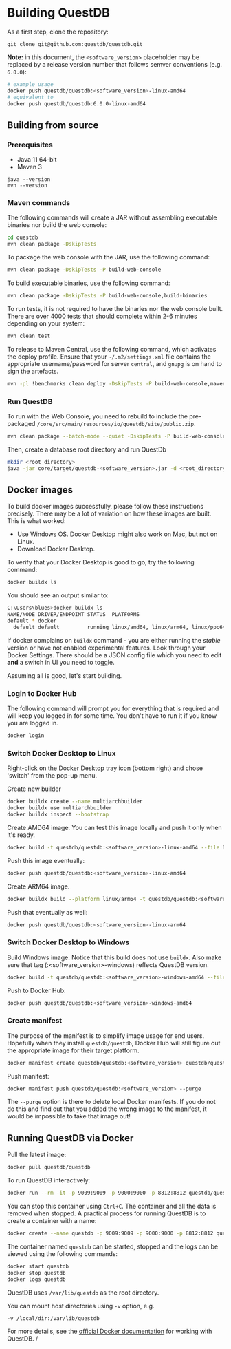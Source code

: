 # Building QuestDB

As a first step, clone the repository:

```script
git clone git@github.com:questdb/questdb.git
```

**Note:** in this document, the `<software_version>` placeholder may be replaced
by a release version number that follows semver conventions (e.g. `6.0.0`):

```bash
# example usage
docker push questdb/questdb:<software_version>-linux-amd64
# equivalent to
docker push questdb/questdb:6.0.0-linux-amd64
```

## Building from source

### Prerequisites

- Java 11 64-bit
- Maven 3

```script
java --version
mvn --version
```

### Maven commands

The following commands will create a JAR without assembling executable binaries
nor build the web console:

```bash
cd questdb
mvn clean package -DskipTests
```

To package the web console with the JAR, use the following command:

```bash
mvn clean package -DskipTests -P build-web-console
```

To build executable binaries, use the following command:

```bash
mvn clean package -DskipTests -P build-web-console,build-binaries
```

To run tests, it is not required to have the binaries nor the web console built.
There are over 4000 tests that should complete within 2-6 minutes depending on
your system:

```bash
mvn clean test
```

To release to Maven Central, use the following command, which activates the
deploy profile. Ensure that your `~/.m2/settings.xml` file contains the
appropriate username/password for server `central`, and `gnupg` is on hand to
sign the artefacts.

```bash
mvn -pl !benchmarks clean deploy -DskipTests -P build-web-console,maven-central-release
```

### Run QuestDB

To run with the Web Console, you need to rebuild to include the pre-packaged
`/core/src/main/resources/io/questdb/site/public.zip`.

```bash
mvn clean package --batch-mode --quiet -DskipTests -P build-web-console,build-binaries
```

Then, create a database root directory and run QuestDb

```bash
mkdir <root_directory>
java -jar core/target/questdb-<software_version>.jar -d <root_directory>
```

## Docker images

To build docker images successfully, please follow these instructions precisely.
There may be a lot of variation on how these images are built. This is what
worked:

- Use Windows OS. Docker Desktop might also work on Mac, but not on Linux.
- Download Docker Desktop.

To verify that your Docker Desktop is good to go, try the following command:

```bash
docker buildx ls
```

You should see an output similar to:

```bash
C:\Users\blues>docker buildx ls
NAME/NODE DRIVER/ENDPOINT STATUS  PLATFORMS
default * docker
  default default         running linux/amd64, linux/arm64, linux/ppc64le, linux/s390x, linux/386, linux/arm/v7, linux/arm/v6
```

If docker complains on `buildx` command - you are either running the _stable_
version or have not enabled experimental features. Look through your Docker
Settings. There should be a JSON config file which you need to edit **and** a
switch in UI you need to toggle.

Assuming all is good, let's start building.

### Login to Docker Hub

The following command will prompt you for everything that is required and will
keep you logged in for some time. You don't have to run it if you know you are
logged in.

```bash
docker login
```

### Switch Docker Desktop to Linux

Right-click on the Docker Desktop tray icon (bottom right) and chose 'switch'
from the pop-up menu.

Create new builder

```bash
docker buildx create --name multiarchbuilder
docker buildx use multiarchbuilder
docker buildx inspect --bootstrap
```

Create AMD64 image. You can test this image locally and push it only when it's
ready.

```bash
docker build -t questdb/questdb:<software_version>-linux-amd64 --file Dockerfile-linux .
```

Push this image eventually:

```bash
docker push questdb/questdb:<software_version>-linux-amd64
```

Create ARM64 image.

```bash
docker buildx build --platform linux/arm64 -t questdb/questdb:<software_version>-linux-arm64 --file Dockerfile-linux-arm64 . --load
```

Push that eventually as well:

```bash
docker push questdb/questdb:<software_version>-linux-arm64
```

### Switch Docker Desktop to Windows

Build Windows image. Notice that this build does not use `buildx`. Also make
sure that tag (:<software_version>-windows) reflects QuestDB version.

```bash
docker build -t questdb/questdb:<software_version>-windows-amd64 --file Dockerfile-windows .
```

Push to Docker Hub:

```bash
docker push questdb/questdb:<software_version>-windows-amd64
```

### Create manifest

The purpose of the manifest is to simplify image usage for end users. Hopefully
when they install `questdb/questdb`, Docker Hub will still figure out the
appropriate image for their target platform.

```bash
docker manifest create questdb/questdb:<software_version> questdb/questdb:<software_version>-linux-arm64 questdb/questdb:<software_version>-linux-amd64 questdb/questdb:<software_version>-windows-amd64
```

Push manifest:

```bash
docker manifest push questdb/questdb:<software_version> --purge
```

The `--purge` option is there to delete local Docker manifests. If you do not do
this and find out that you added the wrong image to the manifest, it would be
impossible to take that image out!

## Running QuestDB via Docker

Pull the latest image:

```bash
docker pull questdb/questdb
```

To run QuestDB interactively:

```bash
docker run --rm -it -p 9009:9009 -p 9000:9000 -p 8812:8812 questdb/questdb
```

You can stop this container using `Ctrl+C`. The container and all the data is
removed when stopped. A practical process for running QuestDB is to create a
container with a name:

```bash
docker create --name questdb -p 9009:9009 -p 9000:9000 -p 8812:8812 questdb/questdb
```

The container named `questdb` can be started, stopped and the logs can be viewed
using the following commands:

```bash
docker start questdb
docker stop questdb
docker logs questdb
```

QuestDB uses `/var/lib/questdb` as the root directory.

You can mount host directories using `-v` option, e.g.

```bash
-v /local/dir:/var/lib/questdb
```

For more details, see the
[official Docker documentation](https://questdb.io/docs/get-started/docker) for
working with QuestDB.
/
